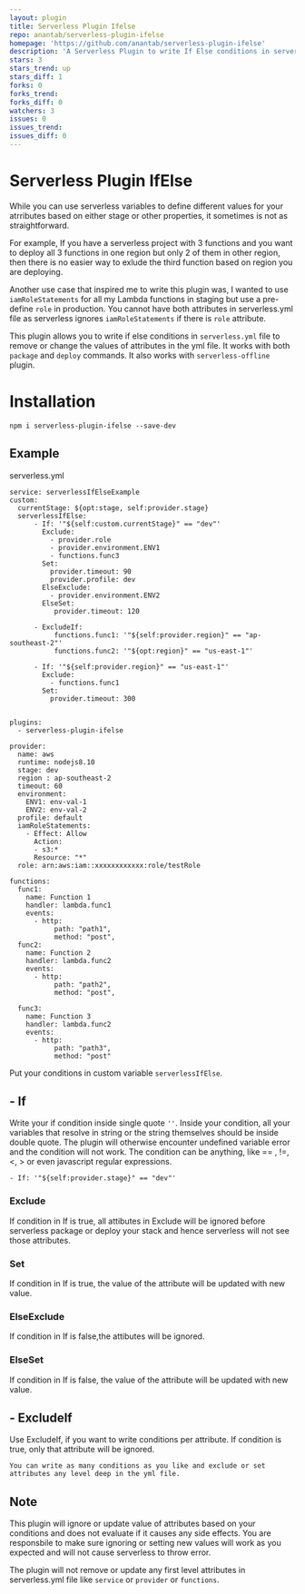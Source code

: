 ```yaml
---
layout: plugin
title: Serverless Plugin Ifelse
repo: anantab/serverless-plugin-ifelse
homepage: 'https://github.com/anantab/serverless-plugin-ifelse'
description: 'A Serverless Plugin to write If Else conditions in serverless YAML file'
stars: 3
stars_trend: up
stars_diff: 1
forks: 0
forks_trend: 
forks_diff: 0
watchers: 3
issues: 0
issues_trend: 
issues_diff: 0
---
```



# Serverless Plugin IfElse
While you can use serverless variables to define different values for your atrributes based on either stage or other properties, it sometimes is not as straightforward. 

For example, If you have a serverless project with 3 functions and you want to deploy all 3 functions in one region but only 2 of them in other region, then there is no easier way to exlude the third function based on region you are deploying.

Another use case that inspired me to write this plugin was, I wanted to use ```iamRoleStatements``` for all my Lambda functions in staging but use a pre-define ```role``` in production. You cannot have both attributes in serverless.yml file as serverless ignores ```iamRoleStatements``` if there is ```role``` attribute.

This plugin allows you to write if else conditions in ```serverless.yml``` file to remove or change the values of attributes in the yml file. It works with both ```package``` and ```deploy``` commands. It also works with ```serverless-offline``` plugin.


# Installation
```npm i serverless-plugin-ifelse --save-dev```

## Example
serverless.yml
```
service: serverlessIfElseExample
custom:
  currentStage: ${opt:stage, self:provider.stage}  
  serverlessIfElse:
      - If: '"${self:custom.currentStage}" == "dev"'
        Exclude: 
          - provider.role
          - provider.environment.ENV1
          - functions.func3
        Set:
          provider.timeout: 90
          provider.profile: dev
        ElseExclude:
          - provider.environment.ENV2
        ElseSet:
           provider.timeout: 120

      - ExcludeIf: 
           functions.func1: '"${self:provider.region}" == "ap-southeast-2"'
           functions.func2: '"${opt:region}" == "us-east-1"'

      - If: '"${self:provider.region}" == "us-east-1"'
        Exclude: 
          - functions.func1
        Set:
          provider.timeout: 300


plugins:
  - serverless-plugin-ifelse
  
provider:
  name: aws
  runtime: nodejs8.10
  stage: dev
  region : ap-southeast-2
  timeout: 60
  environment:
    ENV1: env-val-1
    ENV2: env-val-2 
  profile: default
  iamRoleStatements:
    - Effect: Allow
      Action:
      - s3:*
      Resource: "*"
  role: arn:aws:iam::xxxxxxxxxxxx:role/testRole       
 
functions:
  func1:
    name: Function 1
    handler: lambda.func1
    events:
      - http: 
           path: "path1",
           method: "post",
  func2:
    name: Function 2
    handler: lambda.func2
    events:
      - http: 
           path: "path2",
           method: "post",

  func3:
    name: Function 3
    handler: lambda.func2
    events:
      - http: 
           path: "path3",
           method: "post" 
```

Put your conditions in custom variable ```serverlessIfElse```.

## - If
 Write your if condition inside single quote ```''```. Inside your condition, all your variables that resolve in string or the string themselves should be inside double quote. The plugin will otherwise encounter undefined variable error and the condition will not work. The condition can be anything, like == , !=, <, > or even javascript regular expressions. 

```- If: '"${self:provider.stage}" == "dev"'```

### Exclude 
If condition in If is true, all attibutes in Exclude will be ignored before serverless package or deploy your stack and hence serverless will not see those attributes.

### Set 
If condition in If is true, the value of the attribute will be updated with new value.

### ElseExclude 
If condition in If is false,the attibutes will be ignored.

### ElseSet 
If condition in If is false, the value of the attribute will be updated with new value.

## - ExcludeIf
Use ExcludeIf, if you want to write conditions per attribute. If condition is true, only that attribute will be ignored.


```You can write as many conditions as you like and exclude or set attributes any level deep in the yml file.```

## Note
This plugin will ignore or update value of attributes based on your conditions and does not evaluate if it causes any side effects. You are responsbile to make sure ignoring or setting new values will work as you expected and will not cause serverless to throw error. 

The plugin will not remove or update any first level attributes in serverless.yml file  like ```service``` or ```provider``` or ```functions```.
